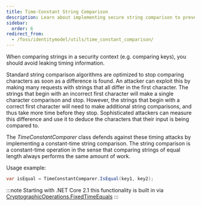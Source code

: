 ```yaml
---
title: Time-Constant String Comparison
description: Learn about implementing secure string comparison to prevent timing attacks in security-sensitive contexts using TimeConstantComparer
sidebar:
  order: 6
redirect_from:
  - /foss/identitymodel/utils/time_constant_comparison/
---
```


When comparing strings in a security context (e.g. comparing keys), you should avoid
leaking timing information. 

Standard string comparison algorithms are optimized to stop comparing characters as soon
as a difference is found. An attacker can exploit this by making many requests with
strings that all differ in the first character. The strings that begin with an incorrect
first character will make a single character comparison and stop. However, the strings
that begin with a correct first character will need to make additional string comparisons,
and thus take more time before they stop. Sophisticated attackers can measure this
difference and use it to deduce the characters that their input is being compared to.

The *TimeConstantComparer* class defends against these timing attacks by implementing a
constant-time string comparison. The string comparison is a constant-time operation in the
sense that comparing strings of equal length always performs the same amount of work.

Usage example:

```csharp
var isEqual = TimeConstantComparer.IsEqual(key1, key2);
```

:::note
Starting with .NET Core 2.1 this functionality is built in via
[CryptographicOperations.FixedTimeEquals](https://docs.microsoft.com/en-us/dotnet/api/system.security.cryptography.cryptographicoperations.fixedtimeequals?view=netcore-2.1)
:::
 